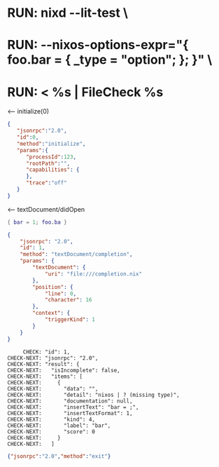 # RUN: nixd --lit-test \
# RUN: --nixos-options-expr="{ foo.bar = { _type = \"option\"; }; }" \
# RUN: < %s | FileCheck %s

<-- initialize(0)

```json
{
   "jsonrpc":"2.0",
   "id":0,
   "method":"initialize",
   "params":{
      "processId":123,
      "rootPath":"",
      "capabilities": {
      },
      "trace":"off"
   }
}
```


<-- textDocument/didOpen


```nix file:///completion.nix
{ bar = 1; foo.ba }
```

```json
{
    "jsonrpc": "2.0",
    "id": 1,
    "method": "textDocument/completion",
    "params": {
        "textDocument": {
            "uri": "file:///completion.nix"
        },
        "position": {
            "line": 0,
            "character": 16
        },
        "context": {
            "triggerKind": 1
        }
    }
}
```

```
     CHECK: "id": 1,
CHECK-NEXT: "jsonrpc": "2.0",
CHECK-NEXT: "result": {
CHECK-NEXT:   "isIncomplete": false,
CHECK-NEXT:   "items": [
CHECK-NEXT:     {
CHECK-NEXT:       "data": "",
CHECK-NEXT:       "detail": "nixos | ? (missing type)",
CHECK-NEXT:       "documentation": null,
CHECK-NEXT:       "insertText": "bar = ;",
CHECK-NEXT:       "insertTextFormat": 1,
CHECK-NEXT:       "kind": 4,
CHECK-NEXT:       "label": "bar",
CHECK-NEXT:       "score": 0
CHECK-NEXT:     }
CHECK-NEXT:   ]
```


```json
{"jsonrpc":"2.0","method":"exit"}
```

